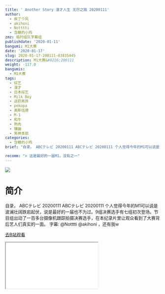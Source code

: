 ```yaml
---
title: ' Another Story 漫才人生 无尽之路 20200111'
author:
  - 疾了个风
  - akihoni
  - Notttti
  - 含糖的小鸡
zmz: 临时组队字幕组
publishdate: '2020-01-11'
bangumi: M1大赛
date: '2020-01-17'
slug: 2020-01-17-200111-83835445
description: M1大赛&#8226;200111
weight: -117.0
bangumis:
  - M1大赛
tags:
  - 综艺
  - 漫才
  - 日本综艺
  - Milk Boy
  - 送奶男孩
  - pekopa
  - 奥斯伍德
  - M-1
  - 和牛
  - 熟肉
  - 镰鼬
  - 笑神本部
categories:
  - 含糖的小鸡
brief: "自录， ABCテレビ 20200111 ABCテレビ 20200111 个人觉得今年的M1可以说是波澜壮阔跌宕起伏，说是最好的一届也不为过。9组决赛选手有七组初次登场。节目组出动了一百多台摄像机跟踪拍摄决赛选手，在本纪录片里让观众看到了大赛背后艺人们真实的一面。 字幕: @Notttti @akihoni ，还有我w"

recomm: "> 这是最好的一届M1，没有之一"
---
```

![](https://raw.githubusercontent.com/tcgriffith/owaraisite/master/static/tmpimg/05e35cfbcb3a63966ba6147ee79fd3ab44e3daab.jpg.480.jpg)
# 简介  
自录， ABCテレビ 20200111
ABCテレビ 20200111
个人觉得今年的M1可以说是波澜壮阔跌宕起伏，说是最好的一届也不为过。9组决赛选手有七组初次登场。节目组出动了一百多台摄像机跟踪拍摄决赛选手，在本纪录片里让观众看到了大赛背后艺人们真实的一面。
字幕: @Notttti @akihoni ，还有我w  

[去B站观看](https://www.bilibili.com/video/av83835445/)
<div class ="resp-container"><iframe class="testiframe" src="//player.bilibili.com/player.html?aid=83835445"", scrolling="no", allowfullscreen="true" > </iframe></div> 
